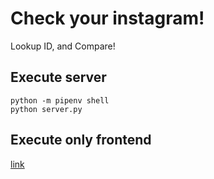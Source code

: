 # Check your instagram!

Lookup ID, and Compare!

## Execute server
```shell
python -m pipenv shell
python server.py
```

## Execute only frontend

[link](https://github.com/1Seok2/check-your-instagram/tree/master/app)

